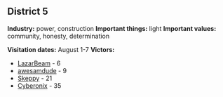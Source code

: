 ## District 5

**Industry:** power, construction
**Important things:** light
**Important values:** community, honesty, determination

**Visitation dates:** August 1-7
**Victors:**
- [LazarBeam](../../Characters/floor0/LazarBeam.md) - 6
- [awesamdude](../../Characters/floor0/awesamdude.md) - 9
- [Skeppy](../../Characters/floor2/Skeppy.md) - 21
- [Cyberonix](../../Characters/floor3/Cyberonix.md) - 35 